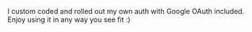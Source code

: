 I custom coded and rolled out my own auth with Google OAuth included. Enjoy using it in any way you see fit :)
